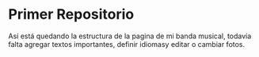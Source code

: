 # Primer Repositorio

Así está quedando la estructura de la pagina de mi banda musical, todavía falta agregar textos importantes, definir idiomasy editar o cambiar fotos.